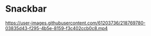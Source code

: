 # Snackbar

https://user-images.githubusercontent.com/61203736/218769780-03835d43-f295-4b5e-8159-f3c402ccb0c8.mp4


